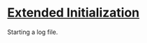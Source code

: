 # [Extended Initialization](https://antongerdelan.net/opengl/glcontext2.html)

Starting a log file.



